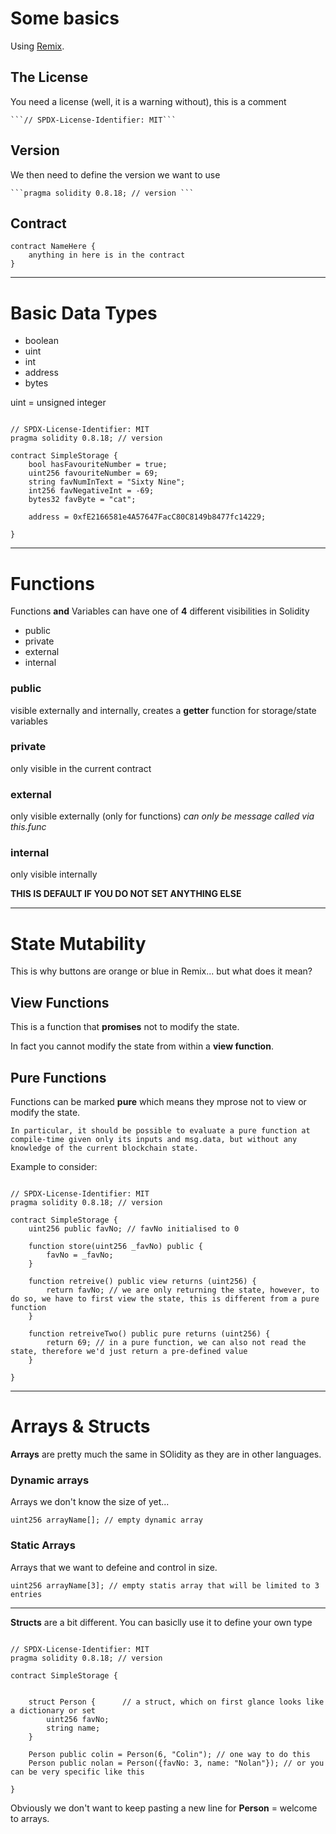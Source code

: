 # Some basics

Using [Remix](https://remix.ethereum.org/). 

## The License

You need a license (well, it is a warning without), this is a comment 

    ```// SPDX-License-Identifier: MIT```

## Version

We then need to define the version we want to use

    ```pragma solidity 0.8.18; // version ```

## Contract

    contract NameHere {
        anything in here is in the contract
    }

--- 

# Basic Data Types 

- boolean
- uint
- int
- address
- bytes

uint = unsigned integer 

```solidity

// SPDX-License-Identifier: MIT
pragma solidity 0.8.18; // version 

contract SimpleStorage {
    bool hasFavouriteNumber = true;
    uint256 favouriteNumber = 69;
    string favNumInText = "Sixty Nine";
    int256 favNegativeInt = -69; 
    bytes32 favByte = "cat";

    address = 0xfE2166581e4A57647FacC80C8149b8477fc14229;

}
```
--- 

# Functions

Functions **and** Variables can have one of **4** different visibilities in Solidity

- public
- private
- external
- internal

### public

visible externally and internally, creates a **getter** function for storage/state variables 

### private

only visible in the current contract

### external

only visible externally (only for functions) *can only be message called via this.func*

### internal 

only visible internally

**THIS IS DEFAULT IF YOU DO NOT SET ANYTHING ELSE**

--- 

# State Mutability 

This is why buttons are orange or blue in Remix... but what does it mean? 

## View Functions

This is a function that **promises** not to modify the state. 

In fact you cannot modify the state from within a **view function**.

## Pure Functions

Functions can be marked **pure** which means they mprose not to view or modify the state. 

    In particular, it should be possible to evaluate a pure function at compile-time given only its inputs and msg.data, but without any knowledge of the current blockchain state. 

Example to consider: 

```solidity

// SPDX-License-Identifier: MIT
pragma solidity 0.8.18; // version 

contract SimpleStorage {
    uint256 public favNo; // favNo initialised to 0

    function store(uint256 _favNo) public {
        favNo = _favNo;
    }

    function retreive() public view returns (uint256) {
        return favNo; // we are only returning the state, however, to do so, we have to first view the state, this is different from a pure function
    }

    function retreiveTwo() public pure returns (uint256) {
        return 69; // in a pure function, we can also not read the state, therefore we'd just return a pre-defined value
    }

}
```
---

# Arrays & Structs

**Arrays** are pretty much the same in SOlidity as they are in other languages. 

### Dynamic arrays

Arrays we don't know the size of yet... 

```solidity
uint256 arrayName[]; // empty dynamic array
```

### Static Arrays

Arrays that we want to defeine and control in size. 

```solidity
uint256 arrayName[3]; // empty statis array that will be limited to 3 entries
```

---

**Structs** are a bit different. You can basiclly use it to define your own type

```solidity

// SPDX-License-Identifier: MIT
pragma solidity 0.8.18; // version 

contract SimpleStorage {


    struct Person {      // a struct, which on first glance looks like a dictionary or set
        uint256 favNo;
        string name;
    }

    Person public colin = Person(6, "Colin"); // one way to do this
    Person public nolan = Person({favNo: 3, name: "Nolan"}); // or you can be very specific like this

}
```
Obviously we don't want to keep pasting a new line for **Person** = welcome to arrays. 
